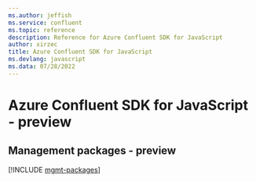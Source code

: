 ```yaml
---
ms.author: jeffish
ms.service: confluent
ms.topic: reference
description: Reference for Azure Confluent SDK for JavaScript
author: xirzec
title: Azure Confluent SDK for JavaScript
ms.devlang: javascript
ms.data: 07/28/2022
---
```

# Azure Confluent SDK for JavaScript - preview

## Management packages - preview
[!INCLUDE [mgmt-packages](confluent-mgmt-index.md)]